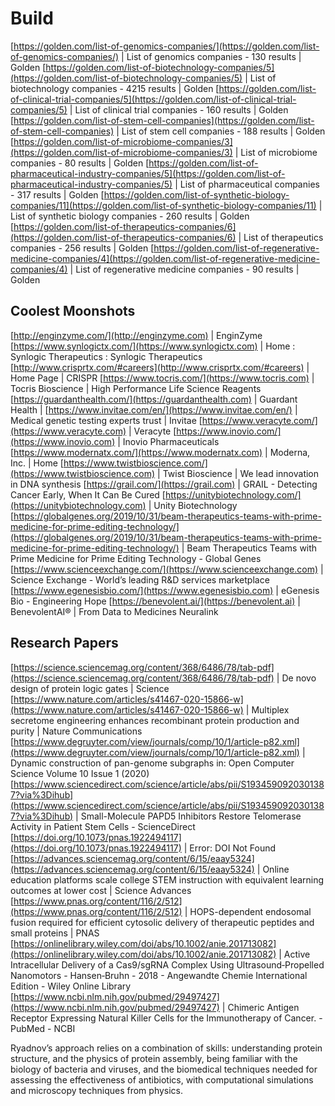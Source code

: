 # Build

[https://golden.com/list-of-genomics-companies/](https://golden.com/list-of-genomics-companies/) | List of genomics companies - 130 results | Golden [https://golden.com/list-of-biotechnology-companies/5](https://golden.com/list-of-biotechnology-companies/5) | List of biotechnology companies - 4215 results | Golden [https://golden.com/list-of-clinical-trial-companies/5](https://golden.com/list-of-clinical-trial-companies/5) | List of clinical trial companies - 160 results | Golden [https://golden.com/list-of-stem-cell-companies](https://golden.com/list-of-stem-cell-companies) | List of stem cell companies - 188 results | Golden [https://golden.com/list-of-microbiome-companies/3](https://golden.com/list-of-microbiome-companies/3) | List of microbiome companies - 80 results | Golden [https://golden.com/list-of-pharmaceutical-industry-companies/5](https://golden.com/list-of-pharmaceutical-industry-companies/5) | List of pharmaceutical companies - 317 results | Golden [https://golden.com/list-of-synthetic-biology-companies/11](https://golden.com/list-of-synthetic-biology-companies/11) | List of synthetic biology companies - 260 results | Golden [https://golden.com/list-of-therapeutics-companies/6](https://golden.com/list-of-therapeutics-companies/6) | List of therapeutics companies - 256 results | Golden [https://golden.com/list-of-regenerative-medicine-companies/4](https://golden.com/list-of-regenerative-medicine-companies/4) | List of regenerative medicine companies - 90 results | Golden

## Coolest Moonshots

[http://enginzyme.com/](http://enginzyme.com) | EnginZyme [https://www.synlogictx.com/](https://www.synlogictx.com) | Home : Synlogic Therapeutics : Synlogic Therapeutics [http://www.crisprtx.com/#careers](http://www.crisprtx.com/#careers) | Home Page | CRISPR [https://www.tocris.com/](https://www.tocris.com) | Tocris Bioscience | High Performance Life Science Reagents [https://guardanthealth.com/](https://guardanthealth.com) | Guardant Health | [https://www.invitae.com/en/](https://www.invitae.com/en/) | Medical genetic testing experts trust | Invitae [https://www.veracyte.com/](https://www.veracyte.com) | Veracyte [https://www.inovio.com/](https://www.inovio.com) | Inovio Pharmaceuticals [https://www.modernatx.com/](https://www.modernatx.com) | Moderna, Inc. | Home [https://www.twistbioscience.com/](https://www.twistbioscience.com) | Twist Bioscience | We lead innovation in DNA synthesis [https://grail.com/](https://grail.com) | GRAIL - Detecting Cancer Early, When It Can Be Cured [https://unitybiotechnology.com/](https://unitybiotechnology.com) | Unity Biotechnology [https://globalgenes.org/2019/10/31/beam-therapeutics-teams-with-prime-medicine-for-prime-editing-technology/](https://globalgenes.org/2019/10/31/beam-therapeutics-teams-with-prime-medicine-for-prime-editing-technology/) | Beam Therapeutics Teams with Prime Medicine for Prime Editing Technology - Global Genes [https://www.scienceexchange.com/](https://www.scienceexchange.com) | Science Exchange - World’s leading R\&D services marketplace [https://www.egenesisbio.com/](https://www.egenesisbio.com) | eGenesis Bio - Engineering Hope [https://benevolent.ai/](https://benevolent.ai) | BenevolentAI® | From Data to Medicines Neuralink

## Research Papers

[https://science.sciencemag.org/content/368/6486/78/tab-pdf](https://science.sciencemag.org/content/368/6486/78/tab-pdf) | De novo design of protein logic gates | Science [https://www.nature.com/articles/s41467-020-15866-w](https://www.nature.com/articles/s41467-020-15866-w) | Multiplex secretome engineering enhances recombinant protein production and purity | Nature Communications [https://www.degruyter.com/view/journals/comp/10/1/article-p82.xml](https://www.degruyter.com/view/journals/comp/10/1/article-p82.xml) | Dynamic construction of pan-genome subgraphs in: Open Computer Science Volume 10 Issue 1 (2020) [https://www.sciencedirect.com/science/article/abs/pii/S1934590920301387?via%3Dihub](https://www.sciencedirect.com/science/article/abs/pii/S1934590920301387?via%3Dihub) | Small-Molecule PAPD5 Inhibitors Restore Telomerase Activity in Patient Stem Cells - ScienceDirect [https://doi.org/10.1073/pnas.1922494117](https://doi.org/10.1073/pnas.1922494117) | Error: DOI Not Found [https://advances.sciencemag.org/content/6/15/eaay5324](https://advances.sciencemag.org/content/6/15/eaay5324) | Online education platforms scale college STEM instruction with equivalent learning outcomes at lower cost | Science Advances [https://www.pnas.org/content/116/2/512](https://www.pnas.org/content/116/2/512) | HOPS-dependent endosomal fusion required for efficient cytosolic delivery of therapeutic peptides and small proteins | PNAS [https://onlinelibrary.wiley.com/doi/abs/10.1002/anie.201713082](https://onlinelibrary.wiley.com/doi/abs/10.1002/anie.201713082) | Active Intracellular Delivery of a Cas9/sgRNA Complex Using Ultrasound‐Propelled Nanomotors - Hansen‐Bruhn - 2018 - Angewandte Chemie International Edition - Wiley Online Library [https://www.ncbi.nlm.nih.gov/pubmed/29497427](https://www.ncbi.nlm.nih.gov/pubmed/29497427) | Chimeric Antigen Receptor Expressing Natural Killer Cells for the Immunotherapy of Cancer. - PubMed - NCBI

Ryadnov’s approach relies on a combination of skills: understanding protein structure, and the physics of protein assembly, being familiar with the biology of bacteria and viruses, and the biomedical techniques needed for assessing the effectiveness of antibiotics, with computational simulations and microscopy techniques from physics.
